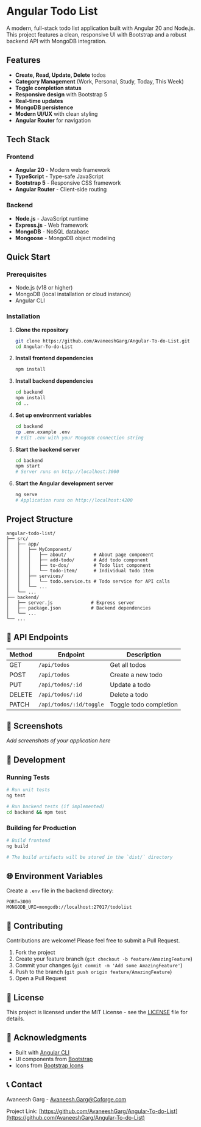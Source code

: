 # Angular Todo List

A modern, full-stack todo list application built with Angular 20 and Node.js. This project features a clean, responsive UI with Bootstrap and a robust backend API with MongoDB integration.

## Features

-  **Create, Read, Update, Delete** todos
- **Category Management** (Work, Personal, Study, Today, This Week)
- **Toggle completion status** 
- **Responsive design** with Bootstrap 5
- **Real-time updates**
- **MongoDB persistence**
- **Modern UI/UX** with clean styling
- **Angular Router** for navigation

## Tech Stack

### Frontend
- **Angular 20** - Modern web framework
- **TypeScript** - Type-safe JavaScript
- **Bootstrap 5** - Responsive CSS framework
- **Angular Router** - Client-side routing

### Backend
- **Node.js** - JavaScript runtime
- **Express.js** - Web framework
- **MongoDB** - NoSQL database
- **Mongoose** - MongoDB object modeling

## Quick Start

### Prerequisites
- Node.js (v18 or higher)
- MongoDB (local installation or cloud instance)
- Angular CLI

### Installation

1. **Clone the repository**
   ```bash
   git clone https://github.com/AvaneeshGarg/Angular-To-do-List.git
   cd Angular-To-do-List
   ```

2. **Install frontend dependencies**
   ```bash
   npm install
   ```

3. **Install backend dependencies**
   ```bash
   cd backend
   npm install
   cd ..
   ```

4. **Set up environment variables**
   ```bash
   cd backend
   cp .env.example .env
   # Edit .env with your MongoDB connection string
   ```

5. **Start the backend server**
   ```bash
   cd backend
   npm start
   # Server runs on http://localhost:3000
   ```

6. **Start the Angular development server**
   ```bash
   ng serve
   # Application runs on http://localhost:4200
   ```

## Project Structure

```
angular-todo-list/
├── src/
│   ├── app/
│   │   ├── MyComponent/
│   │   │   ├── about/          # About page component
│   │   │   ├── add-todo/       # Add todo component
│   │   │   ├── to-dos/         # Todo list component
│   │   │   └── todo-item/      # Individual todo item
│   │   ├── services/
│   │   │   └── todo.service.ts # Todo service for API calls
│   │   └── ...
│   └── ...
├── backend/
│   ├── server.js              # Express server
│   ├── package.json           # Backend dependencies
│   └── ...
└── ...
```

## 🔧 API Endpoints

| Method | Endpoint | Description |
|--------|----------|-------------|
| GET | `/api/todos` | Get all todos |
| POST | `/api/todos` | Create a new todo |
| PUT | `/api/todos/:id` | Update a todo |
| DELETE | `/api/todos/:id` | Delete a todo |
| PATCH | `/api/todos/:id/toggle` | Toggle todo completion |

## 📱 Screenshots

*Add screenshots of your application here*

## 🧪 Development

### Running Tests
```bash
# Run unit tests
ng test

# Run backend tests (if implemented)
cd backend && npm test
```

### Building for Production
```bash
# Build frontend
ng build

# The build artifacts will be stored in the `dist/` directory
```

## 🌐 Environment Variables

Create a `.env` file in the backend directory:

```env
PORT=3000
MONGODB_URI=mongodb://localhost:27017/todolist
```

## 🤝 Contributing

Contributions are welcome! Please feel free to submit a Pull Request.

1. Fork the project
2. Create your feature branch (`git checkout -b feature/AmazingFeature`)
3. Commit your changes (`git commit -m 'Add some AmazingFeature'`)
4. Push to the branch (`git push origin feature/AmazingFeature`)
5. Open a Pull Request

## 📄 License

This project is licensed under the MIT License - see the [LICENSE](LICENSE) file for details.

## 🙏 Acknowledgments

- Built with [Angular CLI](https://github.com/angular/angular-cli)
- UI components from [Bootstrap](https://getbootstrap.com/)
- Icons from [Bootstrap Icons](https://icons.getbootstrap.com/)

## 📞 Contact

Avaneesh Garg - Avaneesh.Garg@Coforge.com

Project Link: [https://github.com/AvaneeshGarg/Angular-To-do-List](https://github.com/AvaneeshGarg/Angular-To-do-List)
